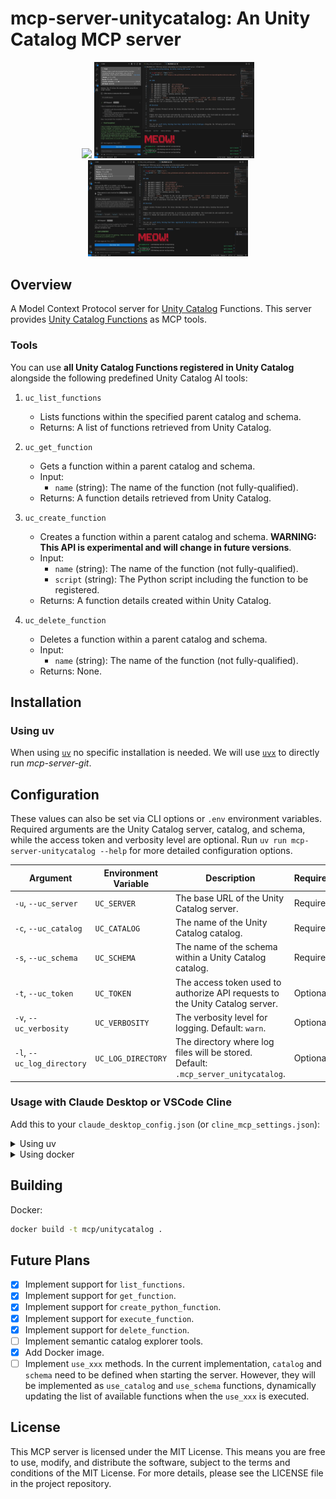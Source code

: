 # mcp-server-unitycatalog: An Unity Catalog MCP server

<p align="center" float="left">
  <img width="256" src="https://raw.githubusercontent.com/ognis1205/mcp-server-unitycatalog/main/docs/vscode1.webp" />
  <img width="256" src="https://raw.githubusercontent.com/ognis1205/mcp-server-unitycatalog/main/docs/vscode2.webp" />
  <img width="256" src="https://raw.githubusercontent.com/ognis1205/mcp-server-unitycatalog/main/docs/vscode3.webp" />
</p>

## Overview

A Model Context Protocol server for [Unity Catalog](https://www.unitycatalog.io/) Functions. This server provides [Unity Catalog Functions](https://docs.unitycatalog.io/usage/functions/) as MCP tools.

### Tools

You can use **all Unity Catalog Functions registered in Unity Catalog** alongside the following predefined Unity Catalog AI tools:

1. `uc_list_functions`
   - Lists functions within the specified parent catalog and schema.
   - Returns: A list of functions retrieved from Unity Catalog.

2. `uc_get_function`
   - Gets a function within a parent catalog and schema.
   - Input:
     - `name` (string): The name of the function (not fully-qualified).
   - Returns: A function details retrieved from Unity Catalog.

3. `uc_create_function`
   - Creates a function within a parent catalog and schema. **WARNING: This API is experimental and will change in future versions**.
   - Input:
     - `name` (string): The name of the function (not fully-qualified).
     - `script` (string): The Python script including the function to be registered.
   - Returns: A function details created within Unity Catalog.

4. `uc_delete_function`
   - Deletes a function within a parent catalog and schema.
   - Input:
     - `name` (string): The name of the function (not fully-qualified).
   - Returns: None.

## Installation

### Using uv

When using [`uv`](https://docs.astral.sh/uv/) no specific installation is needed. We will use
[`uvx`](https://docs.astral.sh/uv/guides/tools/) to directly run *mcp-server-git*.

## Configuration

These values can also be set via CLI options or `.env` environment variables. Required arguments are the Unity Catalog server, catalog, and schema, while the access token and verbosity level are optional. Run `uv run mcp-server-unitycatalog --help` for more detailed configuration options.

| Argument                   | Environment Variable | Description                                                                        | Required/Optional |
|----------------------------|----------------------|------------------------------------------------------------------------------------|-------------------|
| `-u`, `--uc_server`        | `UC_SERVER`          | The base URL of the Unity Catalog server.                                          | Required          |
| `-c`, `--uc_catalog`       | `UC_CATALOG`         | The name of the Unity Catalog catalog.                                             | Required          |
| `-s`, `--uc_schema`        | `UC_SCHEMA`          | The name of the schema within a Unity Catalog catalog.                             | Required          |
| `-t`, `--uc_token`         | `UC_TOKEN`           | The access token used to authorize API requests to the Unity Catalog server.       | Optional          |
| `-v`, `--uc_verbosity`     | `UC_VERBOSITY`       | The verbosity level for logging. Default: `warn`.                                  | Optional          |
| `-l`, `--uc_log_directory` | `UC_LOG_DIRECTORY`   | The directory where log files will be stored. Default: `.mcp_server_unitycatalog`. | Optional          |

### Usage with Claude Desktop or VSCode Cline

Add this to your `claude_desktop_config.json` (or `cline_mcp_settings.json`):

<details>
<summary>Using uv</summary>

```json
{
  "mcpServers": {
    "unitycatalog": {
      "command": "uv",
      "args": [
        "--directory",
        "/<path to your local git repository>/mcp-server-unitycatalog",
        "run",
        "mcp-server-unitycatalog",
        "--uc_server",
        "<your unity catalog url>",
        "--uc_catalog",
        "<your catalog name>",
        "--uc_schema",
        "<your schema name>"
      ]
    }
  }
}
```
</details>

<details>
<summary>Using docker</summary>

* Note: replace '/Users/username' with the a path that you want to be accessible by this tool

```json
{
  "mcpServers": {
    "unitycatalog": {
      "command": "docker",
      "args": [
        "run",
        "--rm",
        "-i",
        "--mount",
        "type=bind,src=/Users/username,dst=/Users/username",
        "mcp/unitycatalog",
        "--uc_server",
        "<your unity catalog url>",
        "--uc_catalog",
        "<your catalog name>",
        "--uc_schema",
        "<your schema name>"
      ]
    }
  }
}
```
</details>

## Building

Docker:

```bash
docker build -t mcp/unitycatalog .   
```

## Future Plans

- [x] Implement support for `list_functions`.
- [x] Implement support for `get_function`.
- [x] Implement support for `create_python_function`.
- [x] Implement support for `execute_function`.
- [x] Implement support for `delete_function`.
- [ ] Implement semantic catalog explorer tools.
- [x] Add Docker image.
- [ ] Implement `use_xxx` methods. In the current implementation, `catalog` and `schema` need to be defined when starting the server. However, they will be implemented as `use_catalog` and `use_schema` functions, dynamically updating the list of available functions when the `use_xxx` is executed.

## License

This MCP server is licensed under the MIT License. This means you are free to use, modify, and distribute the software, subject to the terms and conditions of the MIT License. For more details, please see the LICENSE file in the project repository.
